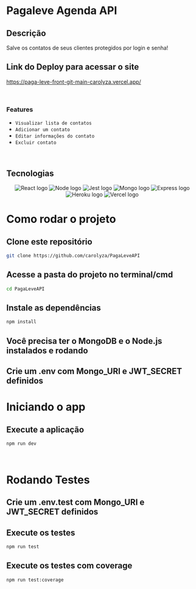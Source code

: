 # Pagaleve Agenda API

## Descrição 
Salve os contatos de seus clientes protegidos por login e senha!

## Link do Deploy para acessar o site
https://paga-leve-front-git-main-carolyza.vercel.app/

<br/>

### Features
-  `Visualizar lista de contatos`
-  `Adicionar um contato`
-  `Editar informações do contato`
-  `Excluir contato`

<br/>

## Tecnologias

<div align="center">
  <img src="https://img.shields.io/badge/-Typescript-&?style=for-the-badge&logo=typescript&color=black" alt="React logo" />
  <img src="https://img.shields.io/badge/-NodeJS-&?style=for-the-badge&logo=nodedotjs&color=black" alt="Node logo" />
  <img src="https://img.shields.io/badge/-Jest-&?style=for-the-badge&logo=jest&color=black" alt="Jest logo" />
  <img src="https://img.shields.io/badge/-MongoDB-&?style=for-the-badge&logo=mongodb&color=black" alt="Mongo logo" />
  <img src="https://img.shields.io/badge/-Express-&?style=for-the-badge&logo=express&color=black" alt="Express logo" />
  <img src="https://img.shields.io/badge/-Heroku-&?style=for-the-badge&logo=heroku&color=black&logoColor=79589F" alt="Heroku logo" />
  <img src="https://img.shields.io/badge/-Vercel-&?style=for-the-badge&logo=vercel&color=black" alt="Vercel logo" />
</div>

# Como rodar o projeto

## Clone este repositório

```bash
git clone https://github.com/carolyza/PagaLeveAPI
```
## Acesse a pasta do projeto no terminal/cmd

```bash
cd PagaLeveAPI
```
## Instale as dependências

```bash
npm install
```

## Você precisa ter o MongoDB e o Node.js instalados e rodando 

## Crie um .env com Mongo_URI e JWT_SECRET definidos

# Iniciando o app

## Execute a aplicação
```bash
npm run dev
```
<br/>

# Rodando Testes

## Crie um .env.test com Mongo_URI e JWT_SECRET definidos

## Execute os testes
```bash
npm run test
```

## Execute os testes com coverage
```bash
npm run test:coverage
```

<br/>


